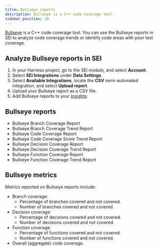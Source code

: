```yaml
---
title: Bullseye reports
description: Bullseye is a C++ code coverage tool.
sidebar_position: 20
---
```


[Bullseye](https://www.bullseye.com/) is a C++ code coverage tool. You can use the Bullseye reports in SEI to analyze code coverage trends or identify code areas with poor test coverage.

## Analyze Bullseye reports in SEI

1. In your Harness project, go to the SEI module, and select **Account**.
2. Select **SEI Integrations** under **Data Settings**.
3. Select **Available Integrations**, locate the **CSV** semi-automated integration, and select **Upload report**.
4. Upload your Bullseye report as a CSV file.
5. Add Bullseye reports to your [Insights](/docs/category/sei-insights):

## Bullseye reports

* Bullseye Branch Coverage Report
* Bullseye Branch Coverage Trend Report
* Bullseye Code Coverage Report
* Bullseye Code Coverage Score Trend Report
* Bullseye Decision Coverage Report
* Bullseye Decision Coverage Trend Report
* Bullseye Function Coverage Report
* Bullseye Function Coverage Trend Report

## Bullseye metrics

Metrics reported on Bullseye reports include:

* Branch coverage:
   * Percentage of branches covered and not covered.
   * Number of branches covered and not covered.
* Decision coverage:
   * Percentage of decisions covered and not covered.
   * Number of decisions covered and not covered.
* Function coverage:
   * Percentage of functions covered and not covered.
   * Number of functions covered and not covered.
* Overall (aggregate) code coverage.

<!--
Aggregate code coverage is a percentage that is calculated as follows:

```
Percentage of code covered = ( Number of covered branches, decision, and functions ) / ( Total number of branches, decisions, and functions )
```
-->